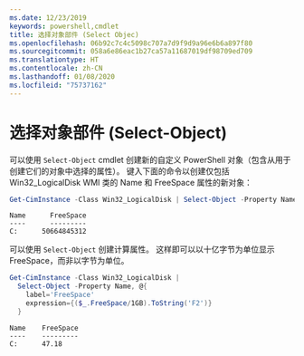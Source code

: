 ```yaml
---
ms.date: 12/23/2019
keywords: powershell,cmdlet
title: 选择对象部件 (Select Objec)
ms.openlocfilehash: 06b92c7c4c5098c707a7d9f9d9a96e6b6a897f80
ms.sourcegitcommit: 058a6e86eac1b27ca57a11687019df98709ed709
ms.translationtype: HT
ms.contentlocale: zh-CN
ms.lasthandoff: 01/08/2020
ms.locfileid: "75737162"
---
```

# <a name="selecting-parts-of-objects-select-object"></a>选择对象部件 (Select-Object)

可以使用 `Select-Object` cmdlet 创建新的自定义 PowerShell 对象（包含从用于创建它们的对象中选择的属性）。 键入下面的命令以创建仅包括 Win32_LogicalDisk WMI 类的 Name 和 FreeSpace 属性的新对象：   

```powershell
Get-CimInstance -Class Win32_LogicalDisk | Select-Object -Property Name,FreeSpace
```

```Output
Name      FreeSpace
----      ---------
C:      50664845312
```

可以使用 `Select-Object` 创建计算属性。 这样即可以以十亿字节为单位显示 FreeSpace，而非以字节为单位。 

```powershell
Get-CimInstance -Class Win32_LogicalDisk |
  Select-Object -Property Name, @{
    label='FreeSpace'
    expression={($_.FreeSpace/1GB).ToString('F2')}
  }
```

```Output
Name    FreeSpace
----    ---------
C:      47.18
```
